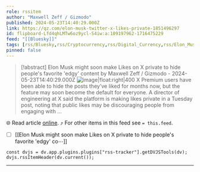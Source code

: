 ```yaml
---
role: rssitem
author: "Maxwell Zeff / Gizmodo"
published: 2024-05-23T14:40:29.000Z
link: https://qz.com/elon-musk-twitter-x-likes-private-1851496297
id: flipboard-Lfd4qhLMTw6oz9ycl-S4iw:a:109197962-1716475229
feed: "[[Bluesky]]"
tags: [rss/Bluesky,rss/Cryptocurrency,rss/Digital_Currency,rss/Elon_Musk,rss/Finance]
pinned: false
---
```


> [!abstract] Elon Musk might soon make Likes on X private to hide people's favorite 'edgy' content by Maxwell Zeff / Gizmodo - 2024-05-23T14:40:29.000Z
> ![image|float:right|400](https://i.kinja-img.com/image/upload/c_fill,h_675,pg_1,q_80,w_1200/d0f0eb517862fbf31791896b080b14e1.jpg) X Premium users have been able to hide the posts they’ve liked for months now, but the feature may soon become the default for everyone. A director of engineering at X said the platform is making likes private in a Tuesday post, noting that public likes may be discouraging people from engaging with …

🌐 Read article [online](https://qz.com/elon-musk-twitter-x-likes-private-1851496297). ⤴ For other items in this feed see `= this.feed`.

- [ ] [[Elon Musk might soon make Likes on X private to hide people's favorite 'edgy' co⋯]]

~~~dataviewjs
const dvjs = dv.app.plugins.plugins["rss-tracker"].getDVJSTools(dv);
dvjs.rssItemHeader(dv.current());
~~~

- - -
